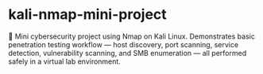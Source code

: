 # kali-nmap-mini-project
🚀 Mini cybersecurity project using Nmap on Kali Linux. Demonstrates basic penetration testing workflow — host discovery, port scanning, service detection, vulnerability scanning, and SMB enumeration — all performed safely in a virtual lab environment.
